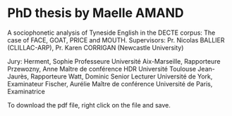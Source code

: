 # PhD thesis by Maelle AMAND
A sociophonetic analysis of Tyneside English in the DECTE corpus: The case of FACE, GOAT, PRICE and MOUTH.
Supervisors: Pr. Nicolas BALLIER (CLILLAC-ARP), Pr. Karen CORRIGAN (Newcastle University)

Jury: 
Herment, Sophie Professeure Université Aix-Marseille, Rapporteure
Przewozny, Anne Maître de conférence HDR Université Toulouse Jean-Jaurès, Rapporteure
Watt, Dominic Senior Lecturer Université de York, Examinateur
Fischer, Aurélie Maître de conférence Université de Paris, Examinatrice

To download the pdf file, right click on the file and save.
